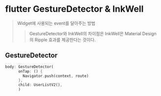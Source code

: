 # flutter GestureDetector & InkWell

> Widget에 사용되는 event를 달아주는 방법
>
> > GestureDetector와 InkWell의 차이점은 InkWell은 Material Design의 Ripple 효과를 제공한다는 것이다.

## GestureDetector

```dart
body: GestureDetector(
      onTap: () {
        Navigator.push(context, route)
      },
      child: UserListV2(),
      )
```
